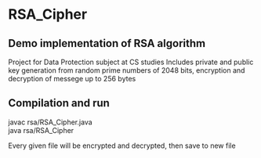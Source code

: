 # RSA_Cipher  

## Demo implementation of RSA algorithm  
Project for Data Protection subject at CS studies 
Includes private and public key generation from random prime numbers of 2048 bits, encryption and decryption of messege up to 256 bytes  

## Compilation and run  
javac rsa/RSA_Cipher.java  
java rsa/RSA_Cipher <list of files>  
  
Every given file will be encrypted and decrypted, then save to new file  
